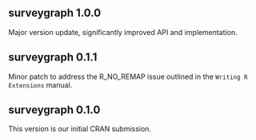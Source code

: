 ## surveygraph 1.0.0

Major version update, significantly improved API and implementation.

## surveygraph 0.1.1

Minor patch to address the R_NO_REMAP issue outlined in the `Writing R Extensions` manual.

## surveygraph 0.1.0

This version is our initial CRAN submission.

